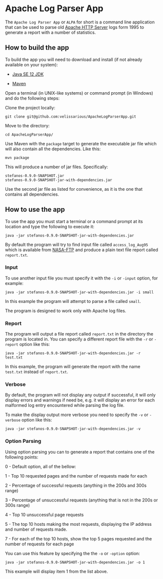 # Apache Log Parser App

The `Apache Log Parser App` or `ALPA` for short is a command line application that can be used to parse old [Apache HTTP Server](https://httpd.apache.org/) logs form 1995 to generate a report with a number of statistics.

## How to build the app

To build the app you will need to download and install (if not already available on your system):

* [Java SE 12 JDK](https://www.oracle.com/java/technologies/javase/jdk12-archive-downloads.html)

* [Maven](https://maven.apache.org/download.cgi?Preferred=ftp://ftp.osuosl.org/pub/apache/)

Open a terminal (in UNIX-like systems) or command prompt (in Windows) and do the following steps:

Clone the project locally:

`git clone git@github.com:velissarious/ApacheLogParserApp.git`

Move to the directory:

`cd ApacheLogParserApp/`

Use Maven with the `package` target to generate the executable jar file which will also contain all the dependencies. Like this:

`mvn package`

This will produce a number of jar files. Specifically:

```shell
stefanos-0.9.0-SNAPSHOT.jar
stefanos-0.9.0-SNAPSHOT-jar-with-dependencies.jar
```

Use the second jar file as listed for convenience, as it is the one that contains all dependencies. 

## How to use the app

To use the app you must start a terminal or a command prompt at its location and type the following to execute it: 

`java -jar stefanos-0.9.0-SNAPSHOT-jar-with-dependencies.jar`

By default the program will try to find input file called `access_log_Aug95` which is available from [NASA-FTP](ftp://ita.ee.lbl.gov/traces/NASA_access_log_Aug95.gz) and produce a plain text file report called `report.txt`. 

### Input

To use another input file you must specify it with the `-i` or `-input` option, for example:

`java -jar stefanos-0.9.0-SNAPSHOT-jar-with-dependencies.jar -i small`

In this example the program will attempt to parse a file called `small`.

The program is designed to work only with Apache log files.

### Report

The program will output a file report called `report.txt` in the directory the program is located in. You can specify a different report file with the `-r` or `-report` option like this:

`java -jar stefanos-0.9.0-SNAPSHOT-jar-with-dependencies.jar -r test.txt`

In this example, the program will generate the report with the name `test.txt` instead of `report.txt`. 

### Verbose

By default, the program will not display any output if successful, it will only display errors and warnings if need be, e.g. it will display an error for each malformed log entry encountered while parsing the log file. 

To make the display output more verbose you need to specify the `-v` or `-verbose` option like this:

`java -jar stefanos-0.9.0-SNAPSHOT-jar-with-dependencies.jar -v`

### Option Parsing

Using option parsing you can to generate a report that contains one of the following points:

0 - Default option, all of the bellow:

1 - Top 10 requested pages and the number of requests made for each 

2 - Percentage of successful requests (anything in the 200s and 300s range) 

3 - Percentage of unsuccessful requests (anything that is not in the 200s or 300s range) 

4 - Top 10 unsuccessful page requests 

5 - The top 10 hosts making the most requests, displaying the IP address and number of requests made. 

7 - For each of the top 10 hosts, show the top 5 pages requested and the number of requests for each page 

You can use this feature by specifying the the `-o` or `-option` option:

`java -jar stefanos-0.9.0-SNAPSHOT-jar-with-dependencies.jar -o 1`

This example will display item 1 from the list above.
